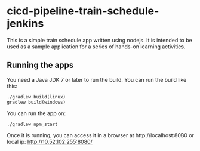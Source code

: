 # cicd-pipeline-train-schedule-jenkins

This is a simple train schedule app written using nodejs. It is intended to be used as a sample application for a series of hands-on learning activities.

## Running the apps

You need a Java JDK 7 or later to run the build. You can run the build like this:

    ./gradlew build(linux)
    gradlew build(windows)

You can run the app on:

    ./gradlew npm_start

Once it is running, you can access it in a browser at http://localhost:8080 or local ip: http://10.52.102.255:8080/
